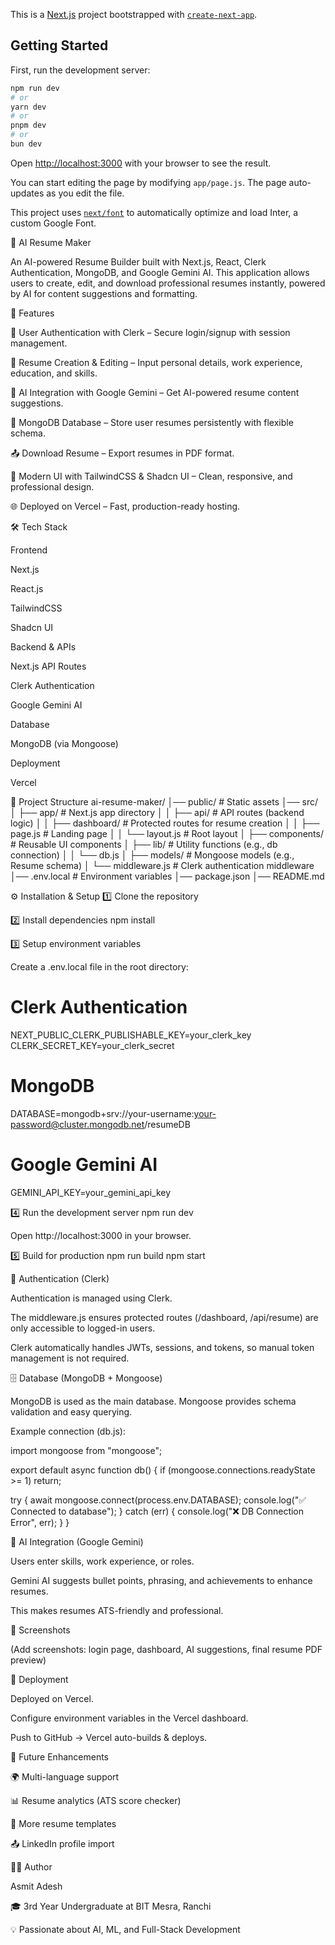 This is a [Next.js](https://nextjs.org/) project bootstrapped with [`create-next-app`](https://github.com/vercel/next.js/tree/canary/packages/create-next-app).

## Getting Started

First, run the development server:

```bash
npm run dev
# or
yarn dev
# or
pnpm dev
# or
bun dev
```

Open [http://localhost:3000](http://localhost:3000) with your browser to see the result.

You can start editing the page by modifying `app/page.js`. The page auto-updates as you edit the file.

This project uses [`next/font`](https://nextjs.org/docs/basic-features/font-optimization) to automatically optimize and load Inter, a custom Google Font.

📝 AI Resume Maker

An AI-powered Resume Builder built with Next.js, React, Clerk Authentication, MongoDB, and Google Gemini AI. This application allows users to create, edit, and download professional resumes instantly, powered by AI for content suggestions and formatting.

🚀 Features

🔐 User Authentication with Clerk – Secure login/signup with session management.

📄 Resume Creation & Editing – Input personal details, work experience, education, and skills.

🤖 AI Integration with Google Gemini – Get AI-powered resume content suggestions.

💾 MongoDB Database – Store user resumes persistently with flexible schema.

📤 Download Resume – Export resumes in PDF format.

🎨 Modern UI with TailwindCSS & Shadcn UI – Clean, responsive, and professional design.

🌐 Deployed on Vercel – Fast, production-ready hosting.

🛠️ Tech Stack

Frontend

Next.js

React.js

TailwindCSS

Shadcn UI

Backend & APIs

Next.js API Routes

Clerk Authentication

Google Gemini AI

Database

MongoDB (via Mongoose)

Deployment

Vercel

📂 Project Structure
ai-resume-maker/
│── public/               # Static assets
│── src/
│   ├── app/              # Next.js app directory
│   │   ├── api/          # API routes (backend logic)
│   │   ├── dashboard/    # Protected routes for resume creation
│   │   ├── page.js       # Landing page
│   │   └── layout.js     # Root layout
│   ├── components/       # Reusable UI components
│   ├── lib/              # Utility functions (e.g., db connection)
│   │   └── db.js
│   ├── models/           # Mongoose models (e.g., Resume schema)
│   └── middleware.js     # Clerk authentication middleware
│── .env.local            # Environment variables
│── package.json
│── README.md

⚙️ Installation & Setup
1️⃣ Clone the repository


2️⃣ Install dependencies
npm install

3️⃣ Setup environment variables

Create a .env.local file in the root directory:

# Clerk Authentication
NEXT_PUBLIC_CLERK_PUBLISHABLE_KEY=your_clerk_key
CLERK_SECRET_KEY=your_clerk_secret

# MongoDB
DATABASE=mongodb+srv://your-username:your-password@cluster.mongodb.net/resumeDB

# Google Gemini AI
GEMINI_API_KEY=your_gemini_api_key

4️⃣ Run the development server
npm run dev


Open http://localhost:3000
 in your browser.

5️⃣ Build for production
npm run build
npm start

🔑 Authentication (Clerk)

Authentication is managed using Clerk.

The middleware.js ensures protected routes (/dashboard, /api/resume) are only accessible to logged-in users.

Clerk automatically handles JWTs, sessions, and tokens, so manual token management is not required.

🗄️ Database (MongoDB + Mongoose)

MongoDB is used as the main database. Mongoose provides schema validation and easy querying.

Example connection (db.js):

import mongoose from "mongoose";

export default async function db() {
  if (mongoose.connections.readyState >= 1) return;
  
  try {
    await mongoose.connect(process.env.DATABASE);
    console.log("✅ Connected to database");
  } catch (err) {
    console.log("❌ DB Connection Error", err);
  }
}

🤖 AI Integration (Google Gemini)

Users enter skills, work experience, or roles.

Gemini AI suggests bullet points, phrasing, and achievements to enhance resumes.

This makes resumes ATS-friendly and professional.

📸 Screenshots

(Add screenshots: login page, dashboard, AI suggestions, final resume PDF preview)

🚀 Deployment

Deployed on Vercel.

Configure environment variables in the Vercel dashboard.

Push to GitHub → Vercel auto-builds & deploys.

📌 Future Enhancements

🌍 Multi-language support

📊 Resume analytics (ATS score checker)

🎨 More resume templates

📤 LinkedIn profile import

👨‍💻 Author

Asmit Adesh

🎓 3rd Year Undergraduate at BIT Mesra, Ranchi

💡 Passionate about AI, ML, and Full-Stack Development
